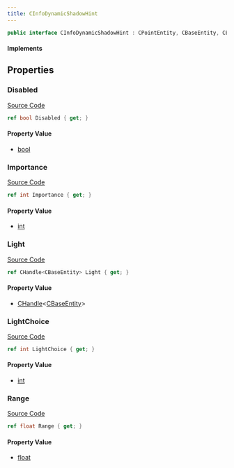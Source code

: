 ```yaml
---
title: CInfoDynamicShadowHint
---
```


```csharp
public interface CInfoDynamicShadowHint : CPointEntity, CBaseEntity, CEntityInstance, ISchemaClass<CEntityInstance>, ISchemaClass<CBaseEntity>, ISchemaClass<CPointEntity>, ISchemaClass<CInfoDynamicShadowHint>, ISchemaField, ISchemaClass, INativeHandle
```

#### Implements

## Properties

### Disabled

[Source Code](https://github.com/swiftly-solution/swiftlys2/blob/beta/managed/src/SwiftlyS2.Generated/Schemas/Interfaces/CInfoDynamicShadowHint.cs#L16)

```csharp
ref bool Disabled { get; }
```

#### Property Value

- [bool](https://learn.microsoft.com/dotnet/api/system.boolean)

### Importance

[Source Code](https://github.com/swiftly-solution/swiftlys2/blob/beta/managed/src/SwiftlyS2.Generated/Schemas/Interfaces/CInfoDynamicShadowHint.cs#L20)

```csharp
ref int Importance { get; }
```

#### Property Value

- [int](https://learn.microsoft.com/dotnet/api/system.int32)

### Light

[Source Code](https://github.com/swiftly-solution/swiftlys2/blob/beta/managed/src/SwiftlyS2.Generated/Schemas/Interfaces/CInfoDynamicShadowHint.cs#L24)

```csharp
ref CHandle<CBaseEntity> Light { get; }
```

#### Property Value

- [CHandle](/docs/api/shared/natives/chandle-1)<[CBaseEntity](/docs/api/shared/schemadefinitions/cbaseentity)>

### LightChoice

[Source Code](https://github.com/swiftly-solution/swiftlys2/blob/beta/managed/src/SwiftlyS2.Generated/Schemas/Interfaces/CInfoDynamicShadowHint.cs#L22)

```csharp
ref int LightChoice { get; }
```

#### Property Value

- [int](https://learn.microsoft.com/dotnet/api/system.int32)

### Range

[Source Code](https://github.com/swiftly-solution/swiftlys2/blob/beta/managed/src/SwiftlyS2.Generated/Schemas/Interfaces/CInfoDynamicShadowHint.cs#L18)

```csharp
ref float Range { get; }
```

#### Property Value

- [float](https://learn.microsoft.com/dotnet/api/system.single)

